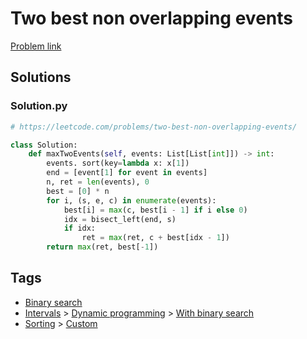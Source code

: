 # Two best non overlapping events

[Problem link](https://leetcode.com/problems/two-best-non-overlapping-events/)

## Solutions


### Solution.py
```py
# https://leetcode.com/problems/two-best-non-overlapping-events/

class Solution:
    def maxTwoEvents(self, events: List[List[int]]) -> int:
        events. sort(key=lambda x: x[1])
        end = [event[1] for event in events]
        n, ret = len(events), 0
        best = [0] * n
        for i, (s, e, c) in enumerate(events):
            best[i] = max(c, best[i - 1] if i else 0)
            idx = bisect_left(end, s)
            if idx:
                ret = max(ret, c + best[idx - 1])
        return max(ret, best[-1])
```
## Tags

* [Binary search](/Collections/binary-search.md#binary-search)
* [Intervals](/Collections/intervals.md#intervals) > [Dynamic programming](/Collections/intervals.md#dynamic-programming) > [With binary search](/Collections/intervals.md#with-binary-search)
* [Sorting](/Collections/sorting.md#sorting) > [Custom](/Collections/sorting.md#custom)
